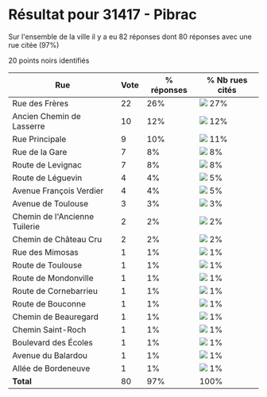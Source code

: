 # Résultat pour 31417 - Pibrac

Sur l'ensemble de la ville il y a eu 82 réponses dont 80 réponses avec une rue citée (97%)

20 points noirs identifiés

| Rue | Vote | % réponses | % Nb rues cités|
|-----|------|------------|----------------|
| Rue des Frères | 22 | 26% | <img src="../../img/bar_27.gif" />&nbsp;27%|
| Ancien Chemin de Lasserre | 10 | 12% | <img src="../../img/bar_12.gif" />&nbsp;12%|
| Rue Principale | 9 | 10% | <img src="../../img/bar_11.gif" />&nbsp;11%|
| Rue de la Gare | 7 | 8% | <img src="../../img/bar_8.gif" />&nbsp;8%|
| Route de Levignac | 7 | 8% | <img src="../../img/bar_8.gif" />&nbsp;8%|
| Route de Léguevin | 4 | 4% | <img src="../../img/bar_5.gif" />&nbsp;5%|
| Avenue François Verdier | 4 | 4% | <img src="../../img/bar_5.gif" />&nbsp;5%|
| Avenue de Toulouse | 3 | 3% | <img src="../../img/bar_3.gif" />&nbsp;3%|
| Chemin de l'Ancienne Tuilerie | 2 | 2% | <img src="../../img/bar_2.gif" />&nbsp;2%|
| Chemin de Château Cru | 2 | 2% | <img src="../../img/bar_2.gif" />&nbsp;2%|
| Rue des Mimosas | 1 | 1% | <img src="../../img/bar_1.gif" />&nbsp;1%|
| Route de Toulouse | 1 | 1% | <img src="../../img/bar_1.gif" />&nbsp;1%|
| Route de Mondonville | 1 | 1% | <img src="../../img/bar_1.gif" />&nbsp;1%|
| Route de Cornebarrieu | 1 | 1% | <img src="../../img/bar_1.gif" />&nbsp;1%|
| Route de Bouconne | 1 | 1% | <img src="../../img/bar_1.gif" />&nbsp;1%|
| Chemin de Beauregard | 1 | 1% | <img src="../../img/bar_1.gif" />&nbsp;1%|
| Chemin Saint-Roch | 1 | 1% | <img src="../../img/bar_1.gif" />&nbsp;1%|
| Boulevard des Écoles | 1 | 1% | <img src="../../img/bar_1.gif" />&nbsp;1%|
| Avenue du Balardou | 1 | 1% | <img src="../../img/bar_1.gif" />&nbsp;1%|
| Allée de Bordeneuve | 1 | 1% | <img src="../../img/bar_1.gif" />&nbsp;1%|
| **Total** | 80 | 97% | 100%|
